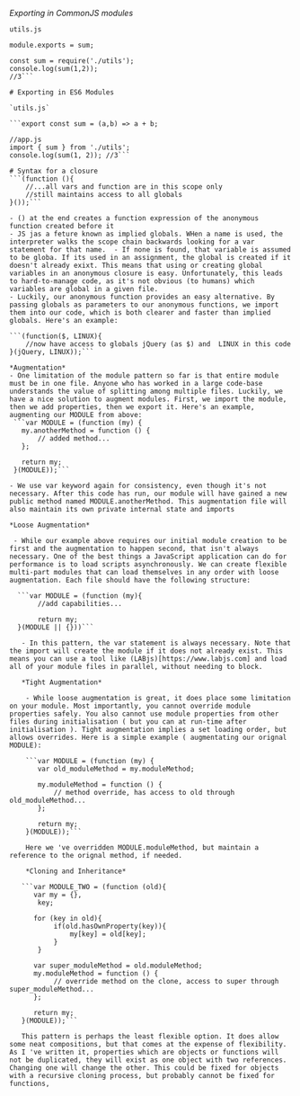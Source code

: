 *Exporting in CommonJS modules*

 `utils.js`

 ```const sum = (a, b) => a + b;
 module.exports = sum;
 
 const sum = require('./utils');
 console.log(sum(1,2)); 
 //3```
 
# Exporting in ES6 Modules

 `utils.js`
 
 ```export const sum = (a,b) => a + b;
 
 //app.js
 import { sum } from './utils';
 console.log(sum(1, 2)); //3```
 
# Syntax for a closure
 ```(function (){
     //...all vars and function are in this scope only
     //still maintains access to all globals
 }());```

 - () at the end creates a function expression of the anonymous function created before it
 - JS jas a feture known as implied globals. WHen a name is used, the interpreter walks the scope chain backwards looking for a var statement for that name.  - If none is found, that variable is assumed to be globa. If its used in an assignment, the global is created if it doesn't already exixt. This means that using or creating global variables in an anonymous closure is easy. Unfortunately, this leads to hard-to-manage code, as it's not obvious (to humans) which variables are global in a given file.
 - Luckily, our anonymous function provides an easy alternative. By passing globals as parameters to our anonymous functions, we import them into our code, which is both clearer and faster than implied globals. Here's an example:

 ```(function($, LINUX){
     //now have access to globals jQuery (as $) and  LINUX in this code
 }(jQuery, LINUX));```

*Augmentation*
 - One limitation of the module pattern so far is that entire module must be in one file. Anyone who has worked in a large code-base understands the value of splitting among multiple files. Luckily, we have a nice solution to augment modules. First, we import the module, then we add properties, then we export it. Here's an example, augmenting our MODULE from above:
  ```var MODULE = (function (my) {
    my.anotherMethod = function () {
        // added method...
    };

    return my;
  }(MODULE));```

 - We use var keyword again for consistency, even though it's not necessary. After this code has run, our module will have gained a new public method named MODULE.anotherMethod. This augmentation file will also maintain its own private internal state and imports

 *Loose Augmentation*

  - While our example above requires our initial module creation to be first and the augmentation to happen second, that isn't always necessary. One of the best things a JavaScript application can do for performance is to load scripts asynchronously. We can create flexible multi-part modules that can load themselves in any order with loose augmentation. Each file should have the following structure:

   ```var MODULE = (function (my){
        //add capabilities...

        return my;
   }(MODULE || {}))```

    - In this pattern, the var statement is always necessary. Note that the import will create the module if it does not already exist. This means you can use a tool like (LABjs)[https://www.labjs.com] and load all of your module files in parallel, without needing to block.

    *Tight Augmentation*

     - While loose augmentation is great, it does place some limitation on your module. Most importantly, you cannot override module properties safely. You also cannot use module properties from other files during initialisation ( but you can at run-time after initialisation ). Tight augmentation implies a set loading order, but allows overrides. Here is a simple example ( augmentating our orignal MODULE):

     ```var MODULE = (function (my) {
        var old_moduleMethod = my.moduleMethod;

        my.moduleMethod = function () {
            // method override, has access to old through old_moduleMethod...
        };
        
        return my;
     }(MODULE));```

     Here we 've overridden MODULE.moduleMethod, but maintain a reference to the orignal method, if needed.

     *Cloning and Inheritance*

    ```var MODULE_TWO = (function (old){
       var my = {},
        key;

       for (key in old){
            if(old.hasOwnProperty(key)){
                my[key] = old[key];
            }
        }

       var super_moduleMethod = old.moduleMethod;
       my.moduleMethod = function () {
            // override method on the clone, access to super through super_moduleMethod...
       };

       return my;
    }(MODULE));```

    This pattern is perhaps the least flexible option. It does allow some neat compositions, but that comes at the expense of flexibility. As I 've written it, properties which are objects or functions will not be duplicated, they will exist as one object with two references. Changing one will change the other. This could be fixed for objects with a recursive cloning process, but probably cannot be fixed for functions, 